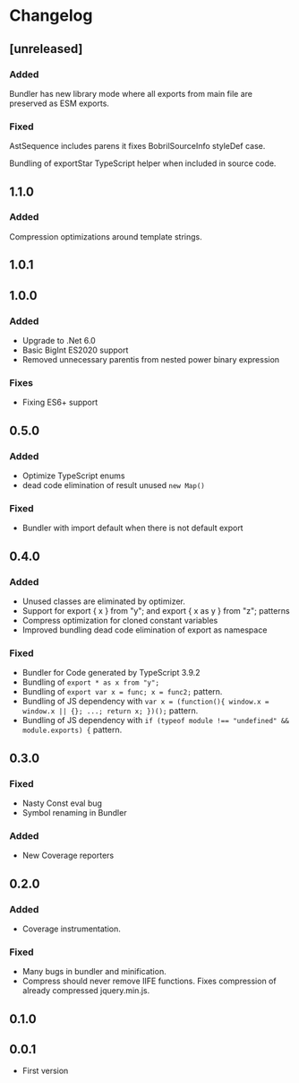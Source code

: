 # Changelog

## [unreleased]

### Added

Bundler has new library mode where all exports from main file are preserved as ESM exports.

### Fixed

AstSequence includes parens it fixes BobrilSourceInfo styleDef case.

Bundling of exportStar TypeScript helper when included in source code.

## 1.1.0

### Added

Compression optimizations around template strings.

## 1.0.1

## 1.0.0

### Added

-   Upgrade to .Net 6.0
-   Basic BigInt ES2020 support
-   Removed unnecessary parentis from nested power binary expression

### Fixes

-   Fixing ES6+ support

## 0.5.0

### Added

-   Optimize TypeScript enums
-   dead code elimination of result unused `new Map()`

### Fixed

-   Bundler with import default when there is not default export

## 0.4.0

### Added

-   Unused classes are eliminated by optimizer.
-   Support for export { x } from "y"; and export { x as y } from "z"; patterns
-   Compress optimization for cloned constant variables
-   Improved bundling dead code elimination of export as namespace

### Fixed

-   Bundler for Code generated by TypeScript 3.9.2
-   Bundling of `export * as x from "y";`
-   Bundling of `export var x = func; x = func2;` pattern.
-   Bundling of JS dependency with `var x = (function(){ window.x = window.x || {}; ...; return x; })();` pattern.
-   Bundling of JS dependency with `if (typeof module !== "undefined" && module.exports) {` pattern.

## 0.3.0

### Fixed

-   Nasty Const eval bug
-   Symbol renaming in Bundler

### Added

-   New Coverage reporters

## 0.2.0

### Added

-   Coverage instrumentation.

### Fixed

-   Many bugs in bundler and minification.
-   Compress should never remove IIFE functions. Fixes compression of already compressed jquery.min.js.

## 0.1.0

## 0.0.1

-   First version
